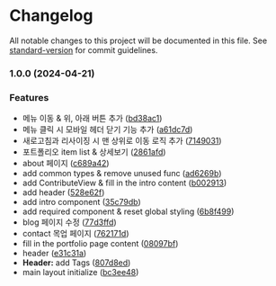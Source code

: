 # Changelog

All notable changes to this project will be documented in this file. See [standard-version](https://github.com/conventional-changelog/standard-version) for commit guidelines.

### 1.0.0 (2024-04-21)

### Features

- 메뉴 이동 & 위, 아래 버튼 추가 ([bd38ac1](https://github.com/in-ch/movie-community/commit/bd38ac1cd17ac58b42f2c8c8753e993e0b700741))
- 메뉴 클릭 시 모바일 헤더 닫기 기능 추가 ([a61dc7d](https://github.com/in-ch/movie-community/commit/a61dc7db053ad9da31de0357bd1b888bbc8c9a6b))
- 새로고침과 리사이징 시 맨 상위로 이동 로직 추가 ([7149031](https://github.com/in-ch/movie-community/commit/7149031bc1b38c40e8b086947556599c15f73847))
- 포트폴리오 item list & 상세보기 ([2861afd](https://github.com/in-ch/movie-community/commit/2861afd6e732d9f754a2a48c2eca7bde8451ea7a))
- about 페이지 ([c689a42](https://github.com/in-ch/movie-community/commit/c689a42066a85c8cbf144fd358a3777c270a631c))
- add common types & remove unused func ([ad6269b](https://github.com/in-ch/movie-community/commit/ad6269b1fe5334275954ca497e0ad079e15a70a7))
- add ContributeView & fill in the intro content ([b002913](https://github.com/in-ch/movie-community/commit/b0029131f5bdb125a2eb031c5ecf31cdce73c46f))
- add header ([528e62f](https://github.com/in-ch/movie-community/commit/528e62f74f3b1213603cb7c98e65211776c05bb4))
- add intro component ([35c79db](https://github.com/in-ch/movie-community/commit/35c79db367ee7c0a28dab7e9a58e3f375a980d95))
- add required component & reset global styling ([6b8f499](https://github.com/in-ch/movie-community/commit/6b8f4991e1b84663473bd935eb279f42d11764d6))
- blog 페이지 수정 ([77d3ffd](https://github.com/in-ch/movie-community/commit/77d3ffd1c66431e8321ad11d111361eb5eeffacf))
- contact 목업 페이지 ([762171d](https://github.com/in-ch/movie-community/commit/762171dcd99443b992113d7876468bc64f811eee))
- fill in the portfolio page content ([08097bf](https://github.com/in-ch/movie-community/commit/08097bfce818ec9a143c61a8a788f798889b71c7))
- header ([e31c31a](https://github.com/in-ch/movie-community/commit/e31c31abcf8d7f1cabf6ad2dfe4f46e0e919486e))
- **Header:** add Tags ([807d8ed](https://github.com/in-ch/movie-community/commit/807d8ed33fca0bf34afc8e4b47c2d58db05adb90))
- main layout initialize ([bc3ee48](https://github.com/in-ch/movie-community/commit/bc3ee48808fe11aa2cac7c547fd57c777c84c9f2))
